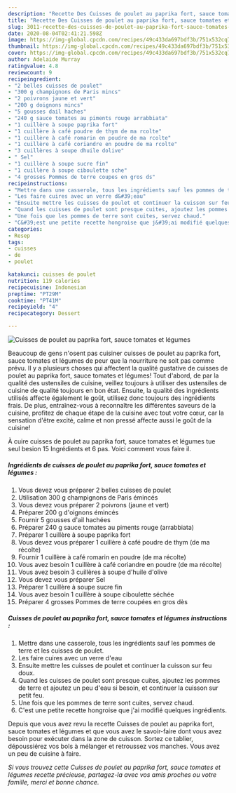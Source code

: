```yaml
---
description: "Recette Des Cuisses de poulet au paprika fort, sauce tomates et légumes"
title: "Recette Des Cuisses de poulet au paprika fort, sauce tomates et légumes"
slug: 3011-recette-des-cuisses-de-poulet-au-paprika-fort-sauce-tomates-et-legumes
date: 2020-08-04T02:41:21.598Z
image: https://img-global.cpcdn.com/recipes/49c433da697bdf3b/751x532cq70/cuisses-de-poulet-au-paprika-fort-sauce-tomates-et-legumes-photo-principale-de-la-recette.jpg
thumbnail: https://img-global.cpcdn.com/recipes/49c433da697bdf3b/751x532cq70/cuisses-de-poulet-au-paprika-fort-sauce-tomates-et-legumes-photo-principale-de-la-recette.jpg
cover: https://img-global.cpcdn.com/recipes/49c433da697bdf3b/751x532cq70/cuisses-de-poulet-au-paprika-fort-sauce-tomates-et-legumes-photo-principale-de-la-recette.jpg
author: Adelaide Murray
ratingvalue: 4.8
reviewcount: 9
recipeingredient:
- "2 belles cuisses de poulet"
- "300 g champignons de Paris mincs"
- "2 poivrons jaune et vert"
- "200 g doignons mincs"
- "5 gousses dail haches"
- "240 g sauce tomates au piments rouge arrabbiata"
- "1 cuillère à soupe paprika fort"
- "1 cuillère à café poudre de thym de ma rcolte"
- "1 cuillère à café romarin en poudre de ma rcolte"
- "1 cuillère à café coriandre en poudre de ma rcolte"
- "3 cuillères à soupe dhuile dolive"
- " Sel"
- "1 cuillère à soupe sucre fin"
- "1 cuillère à soupe ciboulette sche"
- "4 grosses Pommes de terre coupes en gros ds"
recipeinstructions:
- "Mettre dans une casserole, tous les ingrédients sauf les pommes de terre et les cuisses de poulet."
- "Les faire cuires avec un verre d&#39;eau"
- "Ensuite mettre les cuisses de poulet et continuer la cuisson sur feu doux."
- "Quand les cuisses de poulet sont presque cuites, ajoutez les pommes de terre et ajoutez un peu d&#39;eau si besoin, et continuer la cuisson sur petit feu."
- "Une fois que les pommes de terre sont cuites, servez chaud."
- "C&#39;est une petite recette hongroise que j&#39;ai modifié quelques ingrédients."
categories:
- Resep
tags:
- cuisses
- de
- poulet

katakunci: cuisses de poulet 
nutrition: 119 calories
recipecuisine: Indonesian
preptime: "PT29M"
cooktime: "PT41M"
recipeyield: "4"
recipecategory: Dessert

---
```



![Cuisses de poulet au paprika fort, sauce tomates et légumes](https://img-global.cpcdn.com/recipes/49c433da697bdf3b/751x532cq70/cuisses-de-poulet-au-paprika-fort-sauce-tomates-et-legumes-photo-principale-de-la-recette.jpg)

Beaucoup de gens n'osent pas cuisiner cuisses de poulet au paprika fort, sauce tomates et légumes de peur que la nourriture ne soit pas comme prévu. Il y a plusieurs choses qui affectent la qualité gustative de cuisses de poulet au paprika fort, sauce tomates et légumes! Tout d'abord, de par la qualité des ustensiles de cuisine, veillez toujours à utiliser des ustensiles de cuisine de qualité toujours en bon état. Ensuite, la qualité des ingrédients utilisés affecte également le goût, utilisez donc toujours des ingrédients frais. De plus, entraînez-vous à reconnaître les différentes saveurs de la cuisine, profitez de chaque étape de la cuisine avec tout votre cœur, car la sensation d'être excité, calme et non pressé affecte aussi le goût de la cuisine!

<!--inarticleads1-->

À cuire cuisses de poulet au paprika fort, sauce tomates et légumes tue seul besion 15 Ingrédients et 6 pas. Voici comment vous faire il.

##### Ingrédients de cuisses de poulet au paprika fort, sauce tomates et légumes :

1. Vous devez vous préparer 2 belles cuisses de poulet
1. Utilisation 300 g champignons de Paris émincés
1. Vous devez vous préparer 2 poivrons (jaune et vert)
1. Préparer 200 g d&#39;oignons émincés
1. Fournir 5 gousses d&#39;ail hachées
1. Préparer 240 g sauce tomates au piments rouge (arrabbiata)
1. Préparer 1 cuillère à soupe paprika fort
1. Vous devez vous préparer 1 cuillère à café poudre de thym (de ma récolte)
1. Fournir 1 cuillère à café romarin en poudre (de ma récolte)
1. Vous avez besoin 1 cuillère à café coriandre en poudre (de ma récolte)
1. Vous avez besoin 3 cuillères à soupe d&#39;huile d&#39;olive
1. Vous devez vous préparer  Sel
1. Préparer 1 cuillère à soupe sucre fin
1. Vous avez besoin 1 cuillère à soupe ciboulette séchée
1. Préparer 4 grosses Pommes de terre coupées en gros dès




<!--inarticleads2-->

##### Cuisses de poulet au paprika fort, sauce tomates et légumes instructions :

1. Mettre dans une casserole, tous les ingrédients sauf les pommes de terre et les cuisses de poulet.
1. Les faire cuires avec un verre d&#39;eau
1. Ensuite mettre les cuisses de poulet et continuer la cuisson sur feu doux.
1. Quand les cuisses de poulet sont presque cuites, ajoutez les pommes de terre et ajoutez un peu d&#39;eau si besoin, et continuer la cuisson sur petit feu.
1. Une fois que les pommes de terre sont cuites, servez chaud.
1. C&#39;est une petite recette hongroise que j&#39;ai modifié quelques ingrédients.




<!--inarticleads1-->

<p>
Depuis que vous avez revu la recette Cuisses de poulet au paprika fort, sauce tomates et légumes et que vous avez le savoir-faire dont vous avez besoin pour exécuter dans la zone de cuisson. Sortez ce tablier, dépoussiérez vos bols à mélanger et retroussez vos manches. Vous avez un peu de cuisine à faire.
</p>

<p>
<i>Si vous trouvez cette Cuisses de poulet au paprika fort, sauce tomates et légumes recette précieuse, partagez-la avec vos amis proches ou votre famille, merci et bonne chance.</i>
</p>
